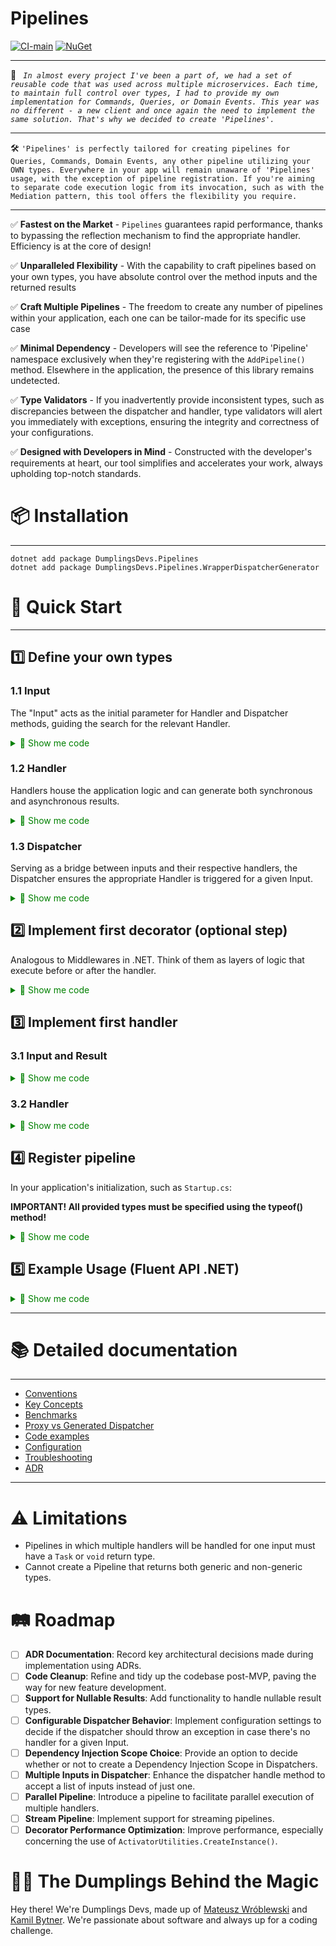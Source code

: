 # Pipelines
[![CI-main](https://github.com/DumplingsDevs/Pipelines/actions/workflows/build-and-test.yml/badge.svg?branch=main)](https://github.com/DumplingsDevs/Pipelines/actions/workflows/build-and-test.yml)
[![NuGet](https://img.shields.io/nuget/v/DumplingsDevs.Pipelines.svg)](https://www.nuget.org/packages/DumplingsDevs.Pipelines/)

------

📝 <i>``` In almost every project I've been a part of, we had a set of reusable code that was used across multiple microservices. Each time, to maintain full control over types, I had to provide my own implementation for Commands, Queries, or Domain Events. This year was no different - a new client and once again the need to implement the same solution. That's why we decided to create 'Pipelines'.```</i>

------

🛠 ```'Pipelines' is perfectly tailored for creating pipelines for Queries, Commands, Domain Events, any other pipeline utilizing your OWN types. Everywhere in your app will remain unaware of 'Pipelines' usage, with the exception of pipeline registration. If you're aiming to separate code execution logic from its invocation, such as with the Mediation pattern, this tool offers the flexibility you require.```

-----

✅ <b>Fastest on the Market</b> - `Pipelines` guarantees rapid performance, thanks to bypassing the reflection mechanism to find the appropriate handler. Efficiency is at the core of design!

✅ <b>Unparalleled Flexibility</b> - With the capability to craft pipelines based on your own types, you have absolute control over the method inputs and the returned results 

✅ <b>Craft Multiple Pipelines</b> - The freedom to create any number of pipelines within your application, each one can be tailor-made for its specific use case

✅ <b>Minimal Dependency</b> - Developers will see the reference to 'Pipeline' namespace exclusively when they're registering with the `AddPipeline()` method. Elsewhere in the application, the presence of this library remains undetected.

✅ <b>Type Validators</b> - If you inadvertently provide inconsistent types, such as discrepancies between the dispatcher and handler, type validators will alert you immediately with exceptions, ensuring the integrity and correctness of your configurations.

✅ <b>Designed with Developers in Mind</b> - Constructed with the developer's requirements at heart, our tool simplifies and accelerates your work, always upholding top-notch standards.

# 📦 Installation
----
```
dotnet add package DumplingsDevs.Pipelines
dotnet add package DumplingsDevs.Pipelines.WrapperDispatcherGenerator
```

# 🚀 Quick Start

---- 

## 1️⃣ Define your own types

### 1.1 Input 

The "Input" acts as the initial parameter for Handler and Dispatcher methods, guiding the search for the relevant Handler.

<details>
<summary style="color: green">📜 Show me code </summary>

```cs
public interface IInput<TResult> where TResult: class{ } 
```

</details>

### 1.2 Handler

Handlers house the application logic and can generate both synchronous and asynchronous results.

<details>
<summary style="color: green">📜 Show me code </summary>

```cs
public interface IHandler<in TInput, TResult> where TInput : IInput<TResult> where TResult: class
{
    public Task<TResult> HandleAsync(TInput input, CancellationToken token);
}
```

</details>

### 1.3 Dispatcher

Serving as a bridge between inputs and their respective handlers, the Dispatcher ensures the appropriate Handler is triggered for a given Input.

<details>
<summary style="color: green">📜 Show me code </summary>

```cs
public interface IDispatcher
{
    public Task<TResult> SendAsync<TResult>(IInput<TResult> input, CancellationToken token) where TResult : class;
}
```

</details>

## 2️⃣ Implement first decorator (optional step)

Analogous to Middlewares in .NET. Think of them as layers of logic that execute before or after the handler.

<details>
<summary style="color: green">📜 Show me code </summary>

```cs
public class LoggingDecorator<TInput, TResult> : IHandler<TInput, TResult> where TInput : IInput<TResult> where TResult : class
{
    private readonly IHandler<TInput, TResult> _handler;
    private readonly ILogger _logger;
    
    public LoggingDecorator(IHandler<TInput, TResult> handler, ILogger logger)
    {
        _handler = handler;
        _logger = logger;
    }

    public async Task<TResult> HandleAsync(TInput request, CancellationToken token)
    {
        _logger.Log(LogLevel.Information,"Executing handler for input {0}", typeof(TInput));
        var result = await _handler.HandleAsync(request, token);
        _logger.Log(LogLevel.Information,"Executed handler for input {0}", typeof(TInput));

        return result;
    }
}
```

</details>

## 3️⃣  Implement first handler

### 3.1 Input and Result

<details>
<summary style="color: green">📜 Show me code </summary>

```cs
public record ExampleInput(string Value) : IInput<ExampleCommandResult>;
public record ExampleCommandResult(string Value);
```

</details>

### 3.2 Handler 

<details>
<summary style="color: green">📜 Show me code </summary>

```cs
public class ExampleHandler : IHandler<ExampleInput, ExampleCommandResult>
{
    public Task<ExampleCommandResult> HandleAsync(ExampleInput input, CancellationToken token)
    {
        return Task.FromResult(new ExampleCommandResult(input.Value));
    }
}
```

</details>

## 4️⃣ Register pipeline

In your application's initialization, such as `Startup.cs`:

<b> IMPORTANT! All provided types must be specified using the typeof() method! </b>

<details>
<summary style="color: green">📜 Show me code </summary>

```cs
var handlersAssembly = //Assembly where handlers assembly are implemented
var dispatcherAssembly = //Assembly where AddPipeline gets invoked

_services
    .AddPipeline()
    .AddInput(typeof(IInput<>))
            .AddHandler(typeof(IHandler<,>), handlersAssembly)
            .AddDispatcher<IDispatcher>(dispatcherAssembly)
              .WithDecorator(typeof(LoggingDecorator<,>));
```

</details>

## 5️⃣ Example Usage (Fluent API .NET)

<details>
<summary style="color: green">📜 Show me code </summary>

```cs
public static void CreateExampleEndpoint(this WebApplication app)
    {
        app.MapPost("/example", async (ExampleInput request, IDispatcher dispatcher, CancellationToken token) =>
        {
            var result = await dispatcher.SendAsync(input,token);
            return Results.Ok();
        });
    }
```

</details>

---- 

# 📚 Detailed documentation
------
- [Conventions](docs/conventions.md)
- [Key Concepts](docs/key_concepts.md)
- [Benchmarks](docs/benchmarks.md)
- [Proxy vs Generated Dispatcher](docs/dispatcher_source_generator.md)
- [Code examples](docs/code_examples.md)
- [Configuration](docs/configuration.md)
- [Troubleshooting](docs/troubleshooting.md)
- [ADR](docs/adr.md)

---- 

# ⚠️ Limitations
- Pipelines in which multiple handlers will be handled for one input must have a `Task` or `void` return type.
- Cannot create a Pipeline that returns both generic and non-generic types.

# 🛤 Roadmap
- [ ] **ADR Documentation**: Record key architectural decisions made during implementation using ADRs.
- [ ] **Code Cleanup**: Refine and tidy up the codebase post-MVP, paving the way for new feature development.
- [ ] **Support for Nullable Results**: Add functionality to handle nullable result types.
- [ ] **Configurable Dispatcher Behavior**: Implement configuration settings to decide if the dispatcher should throw an exception in case there's no handler for a given Input.
- [ ] **Dependency Injection Scope Choice**: Provide an option to decide whether or not to create a Dependency Injection Scope in Dispatchers.
- [ ] **Multiple Inputs in Dispatcher**: Enhance the dispatcher handle method to accept a list of inputs instead of just one.
- [ ] **Parallel Pipeline**: Introduce a pipeline to facilitate parallel execution of multiple handlers.
- [ ] **Stream Pipeline**: Implement support for streaming pipelines.
- [ ] **Decorator Performance Optimization**: Improve performance, especially concerning the use of `ActivatorUtilities.CreateInstance()`.

# 🥟💡 The Dumplings Behind the Magic
Hey there! We're Dumplings Devs, made up of <a href="https://pl.linkedin.com/in/matwroblewski">Mateusz Wróblewski</a> and <a href="https://pl.linkedin.com/in/kamil-bytner">Kamil Bytner</a>. We're passionate about software and always up for a coding challenge. 



